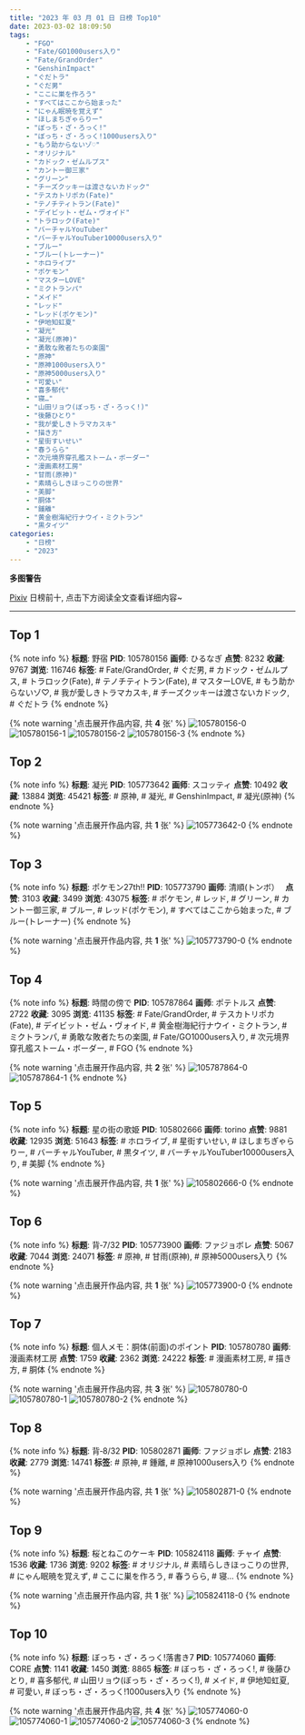 ```yaml
---
title: "2023 年 03 月 01 日 日榜 Top10"
date: 2023-03-02 18:09:50
tags:
    - "FGO"
    - "Fate/GO1000users入り"
    - "Fate/GrandOrder"
    - "GenshinImpact"
    - "ぐだトラ"
    - "ぐだ男"
    - "ここに巣を作ろう"
    - "すべてはここから始まった"
    - "にゃん眠暁を覚えず"
    - "ほしまちぎゃらりー"
    - "ぼっち・ざ・ろっく!"
    - "ぼっち・ざ・ろっく!1000users入り"
    - "もう助からないゾ♡"
    - "オリジナル"
    - "カドック・ゼムルプス"
    - "カントー御三家"
    - "グリーン"
    - "チーズクッキーは渡さないカドック"
    - "テスカトリポカ(Fate)"
    - "テノチティトラン(Fate)"
    - "デイビット・ゼム・ヴォイド"
    - "トラロック(Fate)"
    - "バーチャルYouTuber"
    - "バーチャルYouTuber10000users入り"
    - "ブルー"
    - "ブルー(トレーナー)"
    - "ホロライブ"
    - "ポケモン"
    - "マスターLOVE"
    - "ミクトランパ"
    - "メイド"
    - "レッド"
    - "レッド(ポケモン)"
    - "伊地知虹夏"
    - "凝光"
    - "凝光(原神)"
    - "勇敢な敗者たちの楽園"
    - "原神"
    - "原神1000users入り"
    - "原神5000users入り"
    - "可愛い"
    - "喜多郁代"
    - "寝…"
    - "山田リョウ(ぼっち・ざ・ろっく!)"
    - "後藤ひとり"
    - "我が愛しきトラマカスキ"
    - "描き方"
    - "星街すいせい"
    - "春うらら"
    - "次元境界穿孔艦ストーム・ボーダー"
    - "漫画素材工房"
    - "甘雨(原神)"
    - "素晴らしきほっこりの世界"
    - "美脚"
    - "胴体"
    - "鍾離"
    - "黄金樹海紀行ナウイ・ミクトラン"
    - "黒タイツ"
categories:
    - "日榜"
    - "2023"
---
```


<i class="fa fa-triangle-exclamation"></i>**多图警告**<i class="fa fa-triangle-exclamation"></i>

[Pixiv](https://www.pixiv.net/) 日榜前十, 点击下方阅读全文查看详细内容~

<!-- more -->

---

## Top 1

{% note info %}
**标题**: 野宿
**PID**: 105780156 **画师**: ひるなぎ
**点赞**: 8232 **收藏**: 9767 **浏览**: 116746
**标签**: # Fate/GrandOrder, # ぐだ男, # カドック・ゼムルプス, # トラロック(Fate), # テノチティトラン(Fate), # マスターLOVE, # もう助からないゾ♡, # 我が愛しきトラマカスキ, # チーズクッキーは渡さないカドック, # ぐだトラ
{% endnote %}

{% note warning '点击展开作品内容, 共 **4** 张' %}
![105780156-0](https://i.pixiv.re/img-original/img/2023/02/28/06/00/07/105780156_p0.jpg)
![105780156-1](https://i.pixiv.re/img-original/img/2023/02/28/06/00/07/105780156_p1.jpg)
![105780156-2](https://i.pixiv.re/img-original/img/2023/02/28/06/00/07/105780156_p2.jpg)
![105780156-3](https://i.pixiv.re/img-original/img/2023/02/28/06/00/07/105780156_p3.jpg)
{% endnote %}

## Top 2

{% note info %}
**标题**: 凝光
**PID**: 105773642 **画师**: スコッティ
**点赞**: 10492 **收藏**: 13884 **浏览**: 45421
**标签**: # 原神, # 凝光, # GenshinImpact, # 凝光(原神)
{% endnote %}

{% note warning '点击展开作品内容, 共 **1** 张' %}
![105773642-0](https://i.pixiv.re/img-original/img/2023/02/28/00/00/27/105773642_p0.jpg)
{% endnote %}

## Top 3

{% note info %}
**标题**: ポケモン27th‼️
**PID**: 105773790 **画师**: 清順(トンボ）　
**点赞**: 3103 **收藏**: 3499 **浏览**: 43075
**标签**: # ポケモン, # レッド, # グリーン, # カントー御三家, # ブルー, # レッド(ポケモン), # すべてはここから始まった, # ブルー(トレーナー)
{% endnote %}

{% note warning '点击展开作品内容, 共 **1** 张' %}
![105773790-0](https://i.pixiv.re/img-original/img/2023/02/28/00/01/26/105773790_p0.png)
{% endnote %}

## Top 4

{% note info %}
**标题**: 時間の傍で
**PID**: 105787864 **画师**: ポテトルス
**点赞**: 2722 **收藏**: 3095 **浏览**: 41135
**标签**: # Fate/GrandOrder, # テスカトリポカ(Fate), # デイビット・ゼム・ヴォイド, # 黄金樹海紀行ナウイ・ミクトラン, # ミクトランパ, # 勇敢な敗者たちの楽園, # Fate/GO1000users入り, # 次元境界穿孔艦ストーム・ボーダー, # FGO
{% endnote %}

{% note warning '点击展开作品内容, 共 **2** 张' %}
![105787864-0](https://i.pixiv.re/img-original/img/2023/02/28/15/16/03/105787864_p0.jpg)
![105787864-1](https://i.pixiv.re/img-original/img/2023/02/28/15/16/03/105787864_p1.jpg)
{% endnote %}

## Top 5

{% note info %}
**标题**: 星の街の歌姫
**PID**: 105802666 **画师**: torino
**点赞**: 9881 **收藏**: 12935 **浏览**: 51643
**标签**: # ホロライブ, # 星街すいせい, # ほしまちぎゃらりー, # バーチャルYouTuber, # 黒タイツ, # バーチャルYouTuber10000users入り, # 美脚
{% endnote %}

{% note warning '点击展开作品内容, 共 **1** 张' %}
![105802666-0](https://i.pixiv.re/img-original/img/2023/03/01/00/00/43/105802666_p0.jpg)
{% endnote %}

## Top 6

{% note info %}
**标题**: 背‐7/32
**PID**: 105773900 **画师**: ファジョボレ
**点赞**: 5067 **收藏**: 7044 **浏览**: 24071
**标签**: # 原神, # 甘雨(原神), # 原神5000users入り
{% endnote %}

{% note warning '点击展开作品内容, 共 **1** 张' %}
![105773900-0](https://i.pixiv.re/img-original/img/2023/02/28/00/02/42/105773900_p0.jpg)
{% endnote %}

## Top 7

{% note info %}
**标题**: 個人メモ：胴体(前面)のポイント
**PID**: 105780780 **画师**: 漫画素材工房
**点赞**: 1759 **收藏**: 2362 **浏览**: 24222
**标签**: # 漫画素材工房, # 描き方, # 胴体
{% endnote %}

{% note warning '点击展开作品内容, 共 **3** 张' %}
![105780780-0](https://i.pixiv.re/img-original/img/2023/02/28/07/00/04/105780780_p0.jpg)
![105780780-1](https://i.pixiv.re/img-original/img/2023/02/28/07/00/04/105780780_p1.jpg)
![105780780-2](https://i.pixiv.re/img-original/img/2023/02/28/07/00/04/105780780_p2.jpg)
{% endnote %}

## Top 8

{% note info %}
**标题**: 背‐8/32
**PID**: 105802871 **画师**: ファジョボレ
**点赞**: 2183 **收藏**: 2779 **浏览**: 14741
**标签**: # 原神, # 鍾離, # 原神1000users入り
{% endnote %}

{% note warning '点击展开作品内容, 共 **1** 张' %}
![105802871-0](https://i.pixiv.re/img-original/img/2023/03/01/00/02/12/105802871_p0.jpg)
{% endnote %}

## Top 9

{% note info %}
**标题**: 桜とねこのケーキ
**PID**: 105824118 **画师**: チャイ
**点赞**: 1536 **收藏**: 1736 **浏览**: 9202
**标签**: # オリジナル, # 素晴らしきほっこりの世界, # にゃん眠暁を覚えず, # ここに巣を作ろう, # 春うらら, # 寝…
{% endnote %}

{% note warning '点击展开作品内容, 共 **1** 张' %}
![105824118-0](https://i.pixiv.re/img-original/img/2023/03/01/20/30/03/105824118_p0.png)
{% endnote %}

## Top 10

{% note info %}
**标题**: ぼっち・ざ・ろっく!落書き7
**PID**: 105774060 **画师**: CORE
**点赞**: 1141 **收藏**: 1450 **浏览**: 8865
**标签**: # ぼっち・ざ・ろっく!, # 後藤ひとり, # 喜多郁代, # 山田リョウ(ぼっち・ざ・ろっく!), # メイド, # 伊地知虹夏, # 可愛い, # ぼっち・ざ・ろっく!1000users入り
{% endnote %}

{% note warning '点击展开作品内容, 共 **4** 张' %}
![105774060-0](https://i.pixiv.re/img-original/img/2023/02/28/00/06/25/105774060_p0.png)
![105774060-1](https://i.pixiv.re/img-original/img/2023/02/28/00/06/25/105774060_p1.png)
![105774060-2](https://i.pixiv.re/img-original/img/2023/02/28/00/06/25/105774060_p2.png)
![105774060-3](https://i.pixiv.re/img-original/img/2023/02/28/00/06/25/105774060_p3.png)
{% endnote %}
